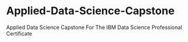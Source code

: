 # Applied-Data-Science-Capstone
Applied Data Science Capstone For The IBM Data Science Professional Certificate
